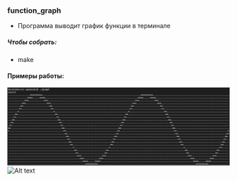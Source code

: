### function_graph
- Программа выводит график функции в терминале
##### Чтобы собрать:
- make
#### Примеры работы:
![Alt text](/img/sinx.png?raw=true "Title")
![Alt text](/img/сosx.png?raw=true "Title")
